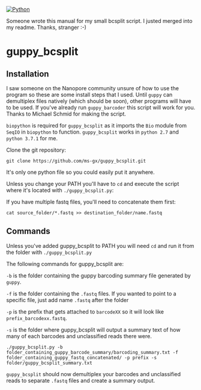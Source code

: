 [![Python](https://img.shields.io/badge/Python-3.5-green.svg?style=flat-square)](/)

Someone wrote this manual for my small bcsplit script. I justed merged into my readme. Thanks, stranger :-)

guppy_bcsplit
===============

## Installation

I saw someone on the Nanopore community unsure of how to use the program so these are some install steps that I used. Until ```guppy``` can demultiplex files natively (which should be soon), other programs will have to be used. If you've already run ```guppy_barcoder``` this script will work for you. Thanks to Michael Schmid for making the script.


```biopython``` is required for ```guppy_bcsplit``` as it imports the ```Bio``` module from ```SeqIO``` in ```biopython``` to function. ```guppy_bcsplit``` works in ```python 2.7``` and ```python 3.7.1``` for me.


Clone the git repository:

```git clone https://github.com/ms-gx/guppy_bcsplit.git```

It's only one python file so you could easily put it anywhere.

Unless you change your PATH you'll have to ```cd``` and execute the script where it's located with ```./guppy_bcsplit.py```:


If you have multiple fastq files, you'll need to concatenate them first:

```cat source_folder/*.fastq >> destination_folder/name.fastq``` 


## Commands

Unless you've added guppy_bcsplit to PATH you will need ```cd``` and run it from the folder with ```./guppy_bcsplit.py```

The following commands for guppy_bcsplit are:



```-b``` is the folder containing the guppy barcoding summary file generated by ```guppy```.



```-f``` is the folder containing the ```.fastq``` files. If you wanted to point to a specific file, just add name ```.fastq``` after the folder



```-p``` is the prefix that gets attached to ```barcodeXX``` so it will look like ```prefix_barcodexx.fastq```.



```-s``` is the folder where guppy_bcsplit will output a summary text of how many of each barcodes and unclassified reads there were.



```./guppy_bcsplit.py -b folder_containing_guppy_barcode_summary/barcoding_summary.txt -f folder_containing_guppy_fastq_concatenated/ -p prefix -s folder/guppy_bcsplit_summary.txt```



```guppy_bcsplit``` should now demultiplex your barcodes and unclassified reads to separate ```.fastq``` files and create a summary output.
